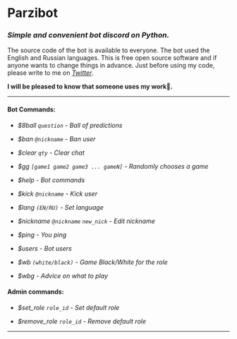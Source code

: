 # Parzibot

### _Simple and convenient bot discord on Python._

The source code of the bot is available to everyone. The bot used the English and Russian languages. This is free open
source software and if anyone wants to change things in advance. Just before using my code, please write to me
on _[Twitter](https://twitter.com/merive_)_.

**I will be pleased to know that someone uses my work🙂.**

___

#### Bot Commands:

* _$8ball `question` - Ball of predictions_
  
* _$ban `@nickname` - Ban user_
  
* _$clear `qty` - Clear chat_
  
* _$gg `[game1 game2 game3 ... gameN]` - Randomly chooses a game_
  
* _$help - Bot commands_
  
* _$kick `@nickname` - Kick user_
  
* _$lang `(EN/RU)` - Set language_

* _$nickname `@nickname` `new_nick` - Edit nickname_
  
* _$ping - You ping_
  
* _$users - Bot users_

* _$wb `(white/black)` - Game Black/White for the role_
  
* _$wbg - Advice on what to play_

#### Admin commands:

* _$set_role `role_id` - Set default role_

* _$remove_role `role_id` - Remove default role_

___

